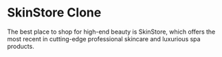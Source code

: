 # SkinStore Clone
The best place to shop for high-end beauty is SkinStore, which offers the most recent in cutting-edge professional skincare and luxurious spa products.




